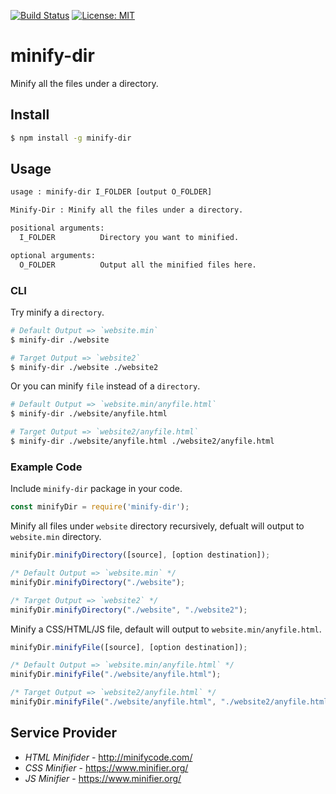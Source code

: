 [![Build Status](https://travis-ci.com/jcs090218/node-minify-dir.svg?branch=master)](https://travis-ci.com/jcs090218/node-minify-dir)
[![License: MIT](https://img.shields.io/badge/License-MIT-yellow.svg)](https://opensource.org/licenses/MIT)


# minify-dir

Minify all the files under a directory.


## Install

```sh
$ npm install -g minify-dir
```


## Usage

```sh
usage : minify-dir I_FOLDER [output O_FOLDER]

Minify-Dir : Minify all the files under a directory.

positional arguments:
  I_FOLDER          Directory you want to minified.

optional arguments:
  O_FOLDER          Output all the minified files here.
```

### CLI

Try minify a `directory`.

```sh
# Default Output => `website.min`
$ minify-dir ./website

# Target Output => `website2`
$ minify-dir ./website ./website2
```

Or you can minify `file` instead of a `directory`.

```sh
# Default Output => `website.min/anyfile.html`
$ minify-dir ./website/anyfile.html

# Target Output => `website2/anyfile.html`
$ minify-dir ./website/anyfile.html ./website2/anyfile.html
```


### Example Code

Include `minify-dir` package in your code.

```js
const minifyDir = require('minify-dir');
```

Minify all files under `website` directory recursively, 
defualt will output to `website.min` directory.

```js
minifyDir.minifyDirectory([source], [option destination]);

/* Default Output => `website.min` */
minifyDir.minifyDirectory("./website");

/* Target Output => `website2` */
minifyDir.minifyDirectory("./website", "./website2");
```

Minify a CSS/HTML/JS file, default will output 
to `website.min/anyfile.html`.

```js
minifyDir.minifyFile([source], [option destination]);

/* Default Output => `website.min/anyfile.html` */
minifyDir.minifyFile("./website/anyfile.html");

/* Target Output => `website2/anyfile.html` */
minifyDir.minifyFile("./website/anyfile.html", "./website2/anyfile.html");
```


## Service Provider

* *HTML Minifider* - http://minifycode.com/
* *CSS Minifier* - https://www.minifier.org/
* *JS Minifier* - https://www.minifier.org/
